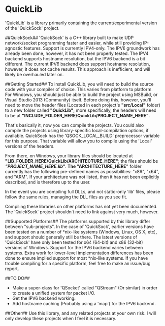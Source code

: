 # QuickLib
'QuickLib' is a library primarily containing the current/experimental version of the 'QuickSock' project.

##QuickSock##
'QuickSock' is a C++ library built to make UDP network/socket programming faster and easier, while still providing IP-agnostic features. Support is currently IPV4-only. The IPV6 groundwork has already been done, however, it has not been properly tested. The IPV4 backend supports hostname resolution, but the IPV6 backend is a bit different. The current IPV6 backend does support hostname resolution, however, it does not cache results. This approach is inefficient, and will likely be overhauled later on.

##Getting Started##
To install QuickLib, you will need to build the source code with your compiler of choice. This varies from platform to platform. For Windows, you should just be able to build the project using MSBuild, or Visual Studio 2013 (Community) itself. Before doing this, however, you'll need to move the header files (Located in each project's **"src/Local"** folder) to a new folder called **"QuickLib"**; more specifically, the headers will need to be at **"INCLUDE_FOLDER_HERE/QuickLib/PROJECT_NAME_HERE"**.

That's basically it, now you can compile the projects. You could also compile the projects using library-specific local-compilation options, if available. QuickSock has the 'QSOCK_LOCAL_BUILD' preprocessor variable for this purpose. That variable will allow you to compile using the 'Local' versions of the headers.

From there, on Windows, your library files should be located at **"LIB_FOLDER_HERE/QuickLib/ARCHITECTURE_HERE"**; the files should be ***"PROJECT_NAME_HERE.lib"***. **The "ARCHITECTURE_HERE"** folder currently has the following pre-defined names as possibilities: "x86", "x64", and "ARM". If your architecture was not listed, then it has not been explicitly described, and is therefore up to the user.

In the event you are compiling full DLLs, and not static-only 'lib' files, please follow the same rules, managing the DLL files as you see fit.

Compiling these libraries on other platforms has not yet been documented. The 'QuickSock' project shouldn't need to link against very much, however.

##Supported Platforms##
The platforms supported by this library differ between "sub-projects". In the case of 'QuickSock', earlier versions have been tested on a number of *nix-like systems (Windows, Linux, OS X, etc), and support should generally still be there. The latest versions of 'QuickSock' have only been tested for x64 (64-bit) and x86 (32-bit) versions of Windows. Support for the IPV6 backend varies between systems. Extra work for lower-level implementation differences has been done to ensure implied support for most *nix-like systems. If you have trouble compiling for a specific platform, feel free to make an issue/bug report.

##TO DO##
* Make a super-class for 'QSocket' called "QStream" (Or similar) in order to create a unified system for packet I/O.
* Get the IPV6 backend working.
* Add hostname caching (Probably using a 'map') for the IPV6 backend.

##Other##
Use this library, and any related projects at your own risk. I will only develop these projects when I feel it is necessary.
